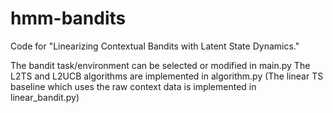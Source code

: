 # hmm-bandits
Code for "Linearizing Contextual Bandits with Latent State Dynamics."

The bandit task/environment can be selected or modified in main.py
The L2TS and L2UCB algorithms are implemented in algorithm.py
(The linear TS baseline which uses the raw context data is implemented in linear_bandit.py)
